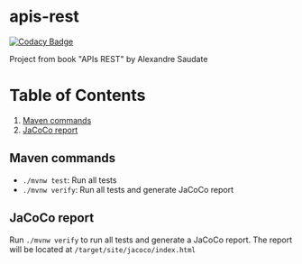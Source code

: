 # apis-rest

[![Codacy Badge](https://api.codacy.com/project/badge/Grade/a99723a805284b678bdd38617a8fb304)](https://app.codacy.com/gh/jessicacarneiro/apis-rest?utm_source=github.com&utm_medium=referral&utm_content=jessicacarneiro/apis-rest&utm_campaign=Badge_Grade_Settings)

Project from book "APIs REST" by Alexandre Saudate

# Table of Contents
1. [Maven commands](#maven-commands)
2. [JaCoCo report](#jacoco-report)

## Maven commands
* `./mvnw test`: Run all tests
* `./mvnw verify`: Run all tests and generate JaCoCo report

## JaCoCo report
Run `./mvnw verify` to run all tests and generate a JaCoCo report. The report will be located at `/target/site/jacoco/index.html`